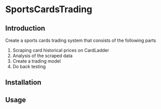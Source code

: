 # SportsCardsTrading

## Introduction
Create a sports cards trading system that consists of the following parts
1) Scraping card historical prices on CardLadder
2) Analysis of the scraped data
3) Create a trading model
4) Do back testing


## Installation 

## Usage
